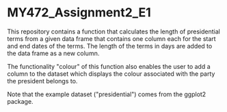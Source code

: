# MY472_Assignment2_E1

This repository contains a function that calculates the  length of presidential terms from a given data frame that contains one column each for the start and end dates of the terms. The length of the terms in days are added to the data frame as a new column. 

The functionality "colour" of this function also enables the user to add a column to the dataset which displays the colour associated with the party the president belongs to.


Note that the example dataset ("presidential") comes from the ggplot2 package.
